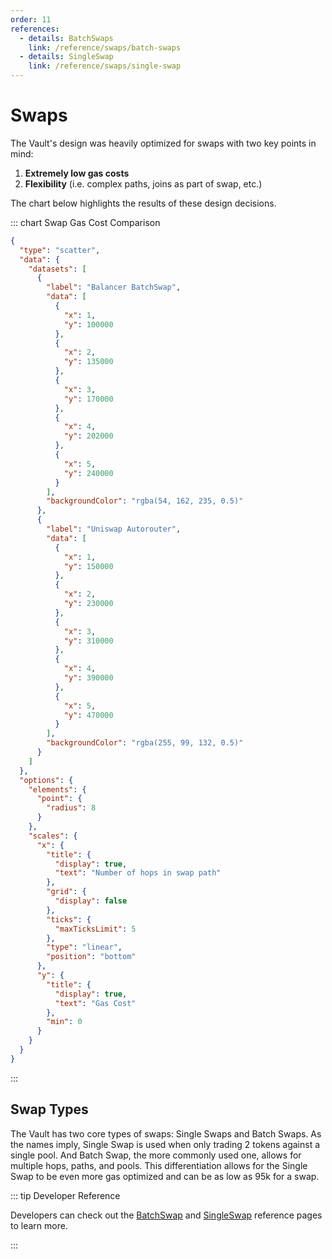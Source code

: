 ```yaml
---
order: 11
references:
  - details: BatchSwaps
    link: /reference/swaps/batch-swaps
  - details: SingleSwap
    link: /reference/swaps/single-swap
---
```


# Swaps

The Vault's design was heavily optimized for swaps with two key points in mind:

1. **Extremely low gas costs**
2. **Flexibility** (i.e. complex paths, joins as part of swap, etc.)

The chart below highlights the results of these design decisions.

::: chart Swap Gas Cost Comparison

```json
{
  "type": "scatter",
  "data": {
    "datasets": [
      {
        "label": "Balancer BatchSwap",
        "data": [
          {
            "x": 1,
            "y": 100000
          },
          {
            "x": 2,
            "y": 135000
          },
          {
            "x": 3,
            "y": 170000
          },
          {
            "x": 4,
            "y": 202000
          },
          {
            "x": 5,
            "y": 240000
          }
        ],
        "backgroundColor": "rgba(54, 162, 235, 0.5)"
      },
      {
        "label": "Uniswap Autorouter",
        "data": [
          {
            "x": 1,
            "y": 150000
          },
          {
            "x": 2,
            "y": 230000
          },
          {
            "x": 3,
            "y": 310000
          },
          {
            "x": 4,
            "y": 390000
          },
          {
            "x": 5,
            "y": 470000
          }
        ],
        "backgroundColor": "rgba(255, 99, 132, 0.5)"
      }
    ]
  },
  "options": {
    "elements": {
      "point": {
        "radius": 8
      }
    },
    "scales": {
      "x": {
        "title": {
          "display": true,
          "text": "Number of hops in swap path"
        },
        "grid": {
          "display": false
        },
        "ticks": {
          "maxTicksLimit": 5
        },
        "type": "linear",
        "position": "bottom"
      },
      "y": {
        "title": {
          "display": true,
          "text": "Gas Cost"
        },
        "min": 0
      }
    }
  }
}
```

:::

## Swap Types

The Vault has two core types of swaps: Single Swaps and Batch Swaps. As the names imply, Single Swap is used when only trading 2 tokens against a single pool. And Batch Swap, the more commonly used one, allows for multiple hops, paths, and pools. This differentiation allows for the Single Swap to be even more gas optimized and can be as low as 95k for a swap.

::: tip Developer Reference

Developers can check out the [BatchSwap](/reference/swaps/batch-swaps) and [SingleSwap](/reference/swaps/single-swap) reference pages to learn more.

:::
